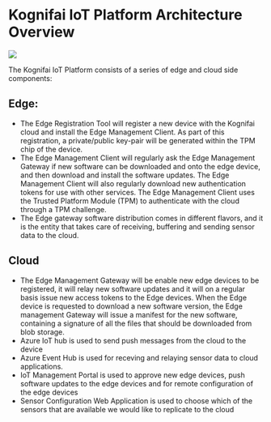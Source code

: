 # Kognifai IoT Platform Architecture Overview

![](https://github.com/kognifai/IoT/blob/master/IoT_Images/Kognifai%20Iot%20Platform%20-%20platform%20overview.png?raw=true)

The Kognifai IoT Platform consists of a series of edge and cloud side components:

## Edge:
- The Edge Registration Tool will register a new device with the Kognifai cloud and install the Edge Management Client. As part of this registration, a private/public key-pair will be generated within the TPM chip of the device. 
- The Edge Management Client will regularly ask the Edge Management Gateway if new software can be downloaded and onto the edge device, and then download and install the software updates. The Edge Management Client will also regularly download new authentication tokens for use with other services. The Edge Management Client uses the Trusted Platform Module (TPM) to authenticate with the cloud through a TPM challenge. 
- The Edge gateway software distribution comes in different flavors, and it is the entity that takes care of receiving, buffering and sending sensor data to the cloud.

## Cloud
- The Edge Management Gateway will be enable new edge devices to be registered, it will relay new software updates and it will on a regular basis issue new access tokens to the Edge devices. When the Edge device is requested to download a new software version, the Edge management Gateway will issue a manifest for the new software, containing a signature of all the files that should be downloaded from blob storage.
- Azure IoT hub is used to send push messages from the cloud to the device
- Azure Event Hub is used for receving and relaying sensor data to cloud applications.
- IoT Management Portal is used to approve new edge devices, push software updates to the edge devices and for remote configuration of the edge devices
- Sensor Configuration Web Application is used to choose which of the sensors that are available we would like to replicate to the cloud
